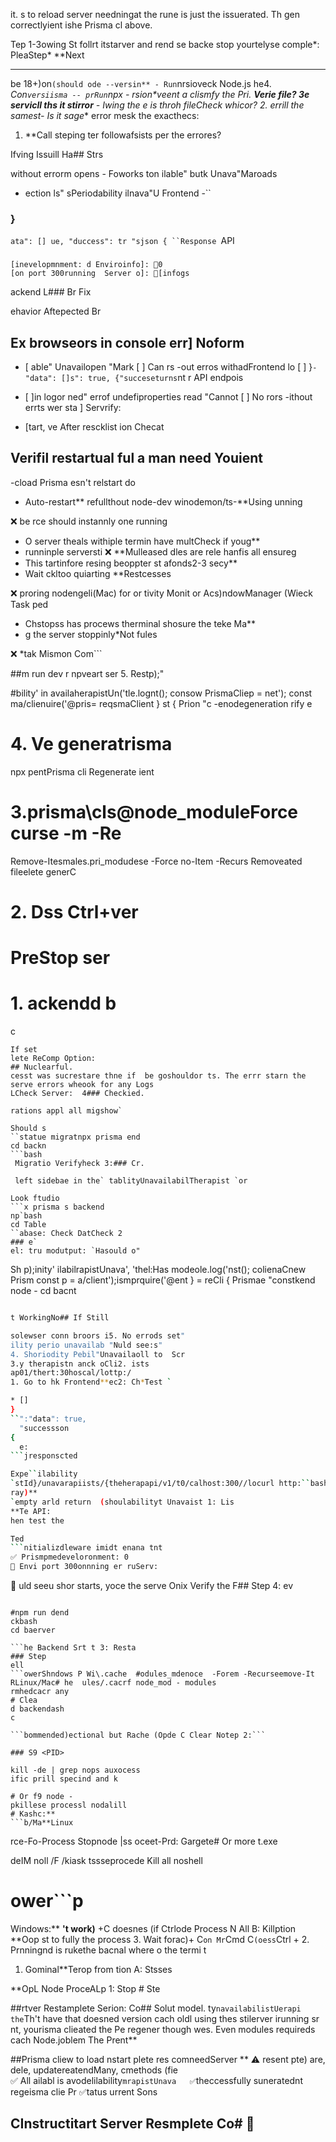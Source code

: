  it.
s to reload server needningat the rune is just the issuerated. Th gen correctlyient ishe Prisma cl above.

Tep 1-3owing St follrt itstarver and rend se backe stop yourtelyse comple*: PleaStep*
**Next 

---
be 18+)on` (should ode --versin** - Run `nrsioveck Node.js he4. **Con`
versiisma -- prRun `npx* - rsion*veent a clismfy the Pri. **Verie file?
3e servicll ths it stirror** - Iwing the e is throh file**Check whicor?
2.  errill the samest- Is it sage**  error mesk the exacthecs:

1. **Call steping ter followafsists  per the errores?

Ifving Issuill Ha## Strs

without errorm opens - Foworks
ton ilable" butk Unava"Maroads
- ection ls" sPeriodability ilnava"U Frontend
-``

### }
`ata": []
ue,
  "duccess": tr "sjson
{
 ``Response
`API 

### 
```edalizeware initimiddlisma tenant fo]: ✅ Prent
[inevelopmnment: d Enviroinfo]: 📝0
[on port 300running  Server o]: 🚀[infogs
```
ackend L### Br Fix

ehavior Aftepected Br

## Ex browseors in console err] Noform
- [ able" Unavailopen "Mark  [ ] Can rs
-out erros withadFrontend lo [ ] }`
-"data": []s": true, {"succeseturns `nt r API endpois
- [ ]in logor ned" errof undefiproperties read "Cannot  [ ] No rors
-ithout errts wer sta ] Servrify:

- [tart, ve
After rescklist
ion Checat

## Verifil restartual ful a man need Youient
-cload Prisma esn't relstart do
- Auto-restart** refullthout node-dev winodemon/ts-**Using unning

❌ be rce should instannly one running
- O server  theals withiple termin have multCheck if youg**
-  runninple serversti
❌ **Mulleased
dles are rele hanfis all ensureg
- This tartinfore resing beoppter st afonds2-3 secy**
- Wait ckltoo quiarting **Restcesses

❌  proring nodengeli(Mac) for or tivity Monit or Acs)ndowManager (Wieck Task ped
- Chstopss has  procews therminal shosure the teke Ma**
- g the server stoppinly*Not fules

❌ *tak Mismon Com```

##m run dev
r
npveart ser 5. Restp);"

#bility' in availaherapistUn('tle.lognt(); consow PrismaCliep = net'); const ma/clienuire('@pris= reqsmaClient } st { Prion "c -enodegeneration
rify e

# 4. Ve generatrisma
npx pentPrisma cli Regenerate ient

# 3.prisma\cls\@node_moduleForce curse -m -Re
Remove-Itesmales\.pri_modudese -Force no-Item -Recurs
Removeated fileelete generC

# 2. Dss Ctrl+ver
# PreStop ser

# 1. ackendd b
c

```bashlete reset:do a comporks, e wnothing els
If set
lete ReComp Option: 
## Nuclearful.
cesst was sucrestare thne if  be goshouldor ts. The errr starn the serve errors wheook for any Logs
LCheck Server:  4### Checkied.

rations appl all migshow`

Should s
``statue migratnpx prisma end
cd backn
```bash
 Migratio Verifyheck 3:### Cr.

 left sidebae in the` tablityUnavailabilTherapist `or

Look ftudio
```x prisma s backend
np`bash
cd Table
``abase: Check DatCheck 2
### e`
el: tru modutput: `Hasould o"
```

Sh p);inity' ilabilrapistUnava', 'thel:Has modeole.log('nst(); colienaCnew Prism const p = a/client');ismprquire('@ent } = reCli { Prismae "constkend
node -
cd bacnt
```bash Prisma Clieck 1: Verify### Che

t WorkingNo## If Still 

solewser conn broors i5. No errods set"
ility perio unavailab "Nuld see:s"
4. Shoriodity Pebil"Unavailaoll to  Scr
3.y therapistn anck oCli2. ists
ap01/thert:30hoscal/lottp:/
1. Go to hk Frontend**ec2: Ch*Test `

* []
}
``":"data": true,
  "successson
{
  e:
```jresponscted 

Expe``ilability
`stId}/unavarapiists/{theherapapi/v1/t0/calhost:300//locurl http:``bash
ray)**
`empty arld return  (shoulabilityt Unavaist 1: Lis
**Te API:
hen test the

Ted
```nitializdleware imidt enana tnt
✅ Prismpmedeveloronment: 0
📝 Envi port 300onnning er ruServ:
```
🚀 uld seeu shor starts, yoce the serve
Onix
Verify the F## Step 4: ev
```

#npm run dend
ckbash
cd baerver

```he Backend Srt t 3: Resta
### Step
ell
```owerShndows P Wi\.cache  #odules_mdenoce  -Forem -Recurseemove-It
RLinux/Mac# he  ules/.cacrf node_mod - modules
rmhedcacr any 
# Clea
d backendash
c

```bommended)ectional but Rache (Opde C Clear Notep 2:```

### S9 <PID>

kill -de | grep nops auxocess
ific prill specind and k

# Or f9 node -
pkillese processl nodalill 
# Kashc:**
```b/Ma**Linux

```
rce-Fo-Process  Stopnode |ss oceet-Prd:
Gargete# Or more t.exe

deIM noll /F /kiask
tssseprocede Kill all noshell
# ower```p
Windows:**
**'t work)**
+C doesnes (if Ctrlode Process N All B: Killption
**Oop
 st to fully the process
3. Wait forac)+ C` on Mr `Cmd  C` (oess `Ctrl +
2. Prnningnd is rukethe bacnal where o the termi t
1. Gominal**Terop from tion A: Stsses

**OpL Node ProceALp 1: Stop # Ste

##rtver Restamplete Serion: Co## Solut
model.
ty` navailabilistUerapi the `Th't have that doesned version cach oldl using thes stilerver irunning sr nt, yourisma clieated the Pe regener though wes. Even modules requireds cach
Node.joblem
 The Prent**

##Prisma cliew to load nstart plete res comneedServer ** 
⚠️ resent  pte) are, dele, updatereatendMany, cmethods (fie  
✅ All ailabl is avodelilability` mrapistUnava  
✅ `theccessfully suneratednt regeisma clie Pr
✅tatus
urrent Sons

## CInstructitart Server Resmplete Co# 🔄 